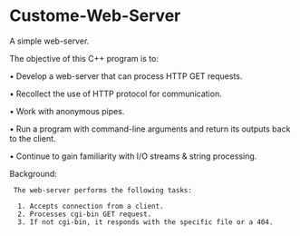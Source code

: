 # Custome-Web-Server



  A simple web-server.  

  The objective of this C++ program is to:

 • Develop a web-server that can process HTTP GET requests.
 
 • Recollect the use of HTTP protocol for communication.
 
 • Work with anonymous pipes.
 
 • Run a program with command-line arguments and return its outputs back to the client.
 
 • Continue to gain familiarity with I/O streams & string processing.


  Background: 

     The web-server performs the following tasks:
  
      1. Accepts connection from a client.
      2. Processes cgi-bin GET request.
      3. If not cgi-bin, it responds with the specific file or a 404.
  

